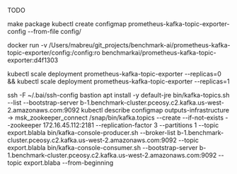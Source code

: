 TODO


make package
kubectl create configmap prometheus-kafka-topic-exporter-config --from-file config/

docker run -v /Users/mabreu/git_projects/benchmark-ai/prometheus-kafka-topic-exporter/config:/config:ro benchmarkai/prometheus-kafka-topic-exporter:d4f1303



kubectl scale deployment prometheus-kafka-topic-exporter --replicas=0 && kubectl scale deployment prometheus-kafka-topic-exporter --replicas=1



ssh -F ~/.bai/ssh-config bastion
apt install -y default-jre
bin/kafka-topics.sh --list --bootstrap-server b-1.benchmark-cluster.pceosy.c2.kafka.us-west-2.amazonaws.com:9092
kubectl describe configmap outputs-infrastructure -> msk_zookeeper_connect
/snap/bin/kafka.topics --create --if-not-exists --zookeeper 172.16.45.112:2181 --replication-factor 3 --partitions 1 --topic export.blabla
bin/kafka-console-producer.sh --broker-list b-1.benchmark-cluster.pceosy.c2.kafka.us-west-2.amazonaws.com:9092 --topic export.blabla
bin/kafka-console-consumer.sh --bootstrap-server b-1.benchmark-cluster.pceosy.c2.kafka.us-west-2.amazonaws.com:9092 --topic export.blaba --from-beginning